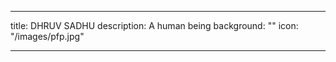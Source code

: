 ---
title: DHRUV SADHU
description: A human being
background: ""
icon: "/images/pfp.jpg"

----


        